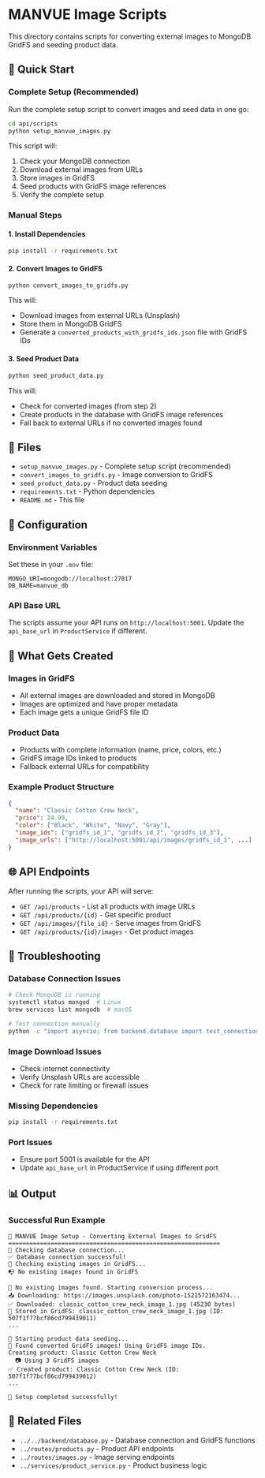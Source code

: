 # MANVUE Image Scripts

This directory contains scripts for converting external images to MongoDB GridFS and seeding product data.

## 🚀 Quick Start

### Complete Setup (Recommended)
Run the complete setup script to convert images and seed data in one go:

```bash
cd api/scripts
python setup_manvue_images.py
```

This script will:
1. Check your MongoDB connection
2. Download external images from URLs
3. Store images in GridFS
4. Seed products with GridFS image references
5. Verify the complete setup

### Manual Steps

#### 1. Install Dependencies
```bash
pip install -r requirements.txt
```

#### 2. Convert Images to GridFS
```bash
python convert_images_to_gridfs.py
```

This will:
- Download images from external URLs (Unsplash)
- Store them in MongoDB GridFS
- Generate a `converted_products_with_gridfs_ids.json` file with GridFS IDs

#### 3. Seed Product Data
```bash
python seed_product_data.py
```

This will:
- Check for converted images (from step 2)
- Create products in the database with GridFS image references
- Fall back to external URLs if no converted images found

## 📁 Files

- `setup_manvue_images.py` - Complete setup script (recommended)
- `convert_images_to_gridfs.py` - Image conversion to GridFS
- `seed_product_data.py` - Product data seeding
- `requirements.txt` - Python dependencies
- `README.md` - This file

## 🔧 Configuration

### Environment Variables
Set these in your `.env` file:

```env
MONGO_URI=mongodb://localhost:27017
DB_NAME=manvue_db
```

### API Base URL
The scripts assume your API runs on `http://localhost:5001`. 
Update the `api_base_url` in `ProductService` if different.

## 🎯 What Gets Created

### Images in GridFS
- All external images are downloaded and stored in MongoDB
- Images are optimized and have proper metadata
- Each image gets a unique GridFS file ID

### Product Data
- Products with complete information (name, price, colors, etc.)
- GridFS image IDs linked to products
- Fallback external URLs for compatibility

### Example Product Structure
```json
{
  "name": "Classic Cotton Crew Neck",
  "price": 24.99,
  "color": ["Black", "White", "Navy", "Gray"],
  "image_ids": ["gridfs_id_1", "gridfs_id_2", "gridfs_id_3"],
  "image_urls": ["http://localhost:5001/api/images/gridfs_id_1", ...]
}
```

## 🌐 API Endpoints

After running the scripts, your API will serve:

- `GET /api/products` - List all products with image URLs
- `GET /api/products/{id}` - Get specific product
- `GET /api/images/{file_id}` - Serve images from GridFS
- `GET /api/products/{id}/images` - Get product images

## 🐛 Troubleshooting

### Database Connection Issues
```bash
# Check MongoDB is running
systemctl status mongod  # Linux
brew services list mongodb  # macOS

# Test connection manually
python -c "import asyncio; from backend.database import test_connection; print(asyncio.run(test_connection()))"
```

### Image Download Issues
- Check internet connectivity
- Verify Unsplash URLs are accessible
- Check for rate limiting or firewall issues

### Missing Dependencies
```bash
pip install -r requirements.txt
```

### Port Issues
- Ensure port 5001 is available for the API
- Update `api_base_url` in ProductService if using different port

## 📊 Output

### Successful Run Example
```
🚀 MANVUE Image Setup - Converting External Images to GridFS
============================================================
🔌 Checking database connection...
✅ Database connection successful!
📁 Checking existing images in GridFS...
📭 No existing images found in GridFS

🎯 No existing images found. Starting conversion process...
📥 Downloading: https://images.unsplash.com/photo-1521572163474...
✅ Downloaded: classic_cotton_crew_neck_image_1.jpg (45230 bytes)
💾 Stored in GridFS: classic_cotton_crew_neck_image_1.jpg (ID: 507f1f77bcf86cd799439011)
...

🌱 Starting product data seeding...
📁 Found converted GridFS images! Using GridFS image IDs.
Creating product: Classic Cotton Crew Neck
  📷 Using 3 GridFS images
✅ Created product: Classic Cotton Crew Neck (ID: 507f1f77bcf86cd799439012)
...

🎉 Setup completed successfully!
```

## 🔗 Related Files

- `../../backend/database.py` - Database connection and GridFS functions
- `../routes/products.py` - Product API endpoints  
- `../routes/images.py` - Image serving endpoints
- `../services/product_service.py` - Product business logic
